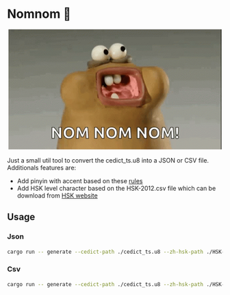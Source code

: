 # Nomnom 🥘

<p align="center">
  <img src="./nomnom.gif" />
</p>

Just a small util tool to convert the cedict_ts.u8 into a JSON or CSV file. Additionals features are:

- Add pinyin with accent based on these [rules](https://web.mit.edu/jinzhang/www/pinyin/spellingrules/index.html#:~:text=(i)%20If%20the%20first%20vowel,letter%20immediately%20following%20the%20medial.&text=(ii)%20If%20the%20first%20vowel,on%20the%20first%20vowel%20letter.&text=(iii)%20If%20the%20tone%20mark,%22%2C%20the%20dot%20is%20omitted.)
- Add HSK level character based on the HSK-2012.csv file which can be download from [HSK website](https://www.chinesetest.cn/godownload.do)

## Usage

### Json

```sh
cargo run -- generate --cedict-path ./cedict_ts.u8 --zh-hsk-path ./HSK-2012.csv -o ./cedict.json -f json
```

### Csv

```sh
cargo run -- generate --cedict-path ./cedict_ts.u8 --zh-hsk-path ./HSK-2012.csv -o ./cedict.csv -f csv
```

